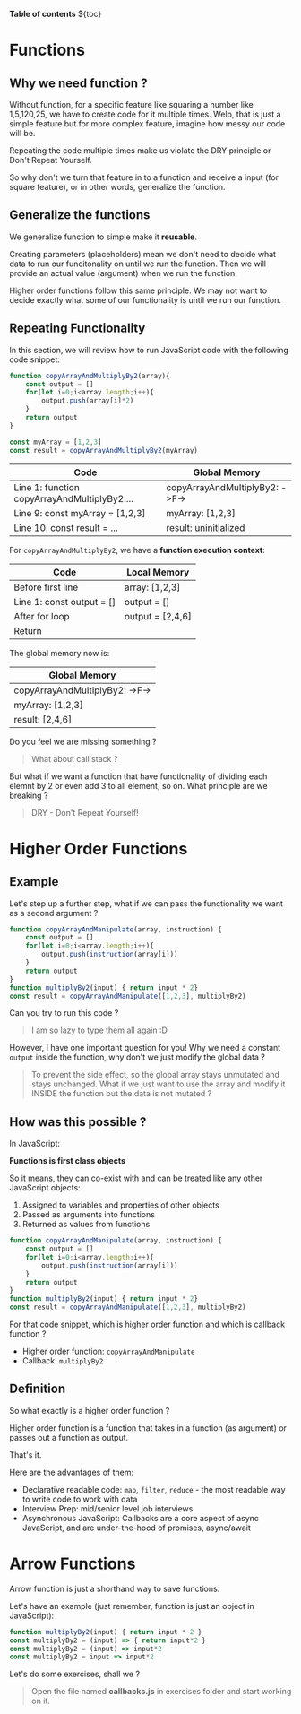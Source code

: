 **Table of contents** 
${toc}
# Functions 
## Why we need function ?
Without function, for a specific feature like squaring a number like 1,5,120,25, we have to create code for it multiple times. Welp, that is just a simple feature but for more complex feature, imagine how messy our code will be.

Repeating the code multiple times make us violate the DRY principle or Don't Repeat Yourself.

So why don't we turn that feature in to a function and receive a input (for square feature), or in other words, generalize the function.
## Generalize the functions 
We generalize function to simple make it **reusable**.

Creating parameters (placeholders) mean we don't need to decide what data to run our funcitonality on until we run the function. Then we will provide an actual value (argument) when we run the function.

Higher order functions follow this same principle. We may not want to decide exactly what some of our functionality is until we run our function.
## Repeating Functionality
In this section, we will review how to run JavaScript code with the following code snippet:

```javascript 
function copyArrayAndMultiplyBy2(array){
    const output = []
    for(let i=0;i<array.length;i++){
        output.push(array[i]*2)
    }
    return output
}

const myArray = [1,2,3]
const result = copyArrayAndMultiplyBy2(myArray)
```

| Code                                         | Global Memory                  |
|----------------------------------------------|--------------------------------|
| Line 1: function copyArrayAndMultiplyBy2.... | copyArrayAndMultiplyBy2: ->F-> |
| Line 9: const myArray = [1,2,3]              | myArray: [1,2,3]               |
| Line 10: const result = ...                  | result: uninitialized          |

For `copyArrayAndMultiplyBy2`, we have a **function execution context**:

| Code                      | Local Memory     |
|---------------------------|------------------|
| Before first line         | array: [1,2,3]   |
| Line 1: const output = [] | output = []      |
| After for loop            | output = [2,4,6] |
| Return                    |                  |

The global memory now is:

| Global Memory                  |
|--------------------------------|
| copyArrayAndMultiplyBy2: ->F-> |
| myArray: [1,2,3]               |
| result: [2,4,6]                |

Do you feel we are missing something ?

> What about call stack ?

But what if we want a function that have functionality of dividing each elemnt by 2 or even add 3 to all element, so on. What principle are we breaking ?

> DRY - Don't Repeat Yourself!

# Higher Order Functions 
## Example
Let's step up a further step, what if we can pass the functionality we want as a second argument ?

```javascript
function copyArrayAndManipulate(array, instruction) {
    const output = []
    for(let i=0;i<array.length;i++){
        output.push(instruction(array[i]))
    }
    return output
}
function multiplyBy2(input) { return input * 2}
const result = copyArrayAndManipulate([1,2,3], multiplyBy2)
```

Can you try to run this code ? 

> I am so lazy to type them all again :D

However, I have one important question for you! Why we need a constant `output` inside the function, why don't we just modify the global data ? 

> To prevent the side effect, so the global array stays unmutated and stays unchanged. What if we just want to use the array and modify it INSIDE the function but the data is not mutated ?
## How was this possible ?
In JavaScript:

**Functions is first class objects** 

So it means, they can co-exist with and can be treated like any other JavaScript objects:
1. Assigned to variables and properties of other objects
2. Passed as arguments into functions 
3. Returned as values from functions

```javascript
function copyArrayAndManipulate(array, instruction) {
    const output = []
    for(let i=0;i<array.length;i++){
        output.push(instruction(array[i]))
    }
    return output
}
function multiplyBy2(input) { return input * 2}
const result = copyArrayAndManipulate([1,2,3], multiplyBy2)
```

For that code snippet, which is higher order function and which is callback function ?

- Higher order function: `copyArrayAndManipulate`
- Callback: `multiplyBy2`

## Definition
So what exactly is a higher order function ? 

Higher order function is a function that takes in a function (as argument) or passes out a function as output.

That's it.

Here are the advantages of them:

- Declarative readable code: `map`, `filter`, `reduce` - the most readable way to write code to work with data 
- Interview Prep: mid/senior level job interviews 
- Asynchronous JavaScript: Callbacks are a core aspect of async JavaScript, and are under-the-hood of promises, async/await

# Arrow Functions 
Arrow function is just a shorthand way  to save functions.

Let's have an example (just remember, function is just an object in JavaScript):

```javascript 
function multiplyBy2(input) { return input * 2 }
const multiplyBy2 = (input) => { return input*2 }
const multiplyBy2 = (input) => input*2 
const multiplyBy2 = input => input*2
```

Let's do some exercises, shall we ? 

> Open the file named **callbacks.js** in exercises folder and start working on it.

